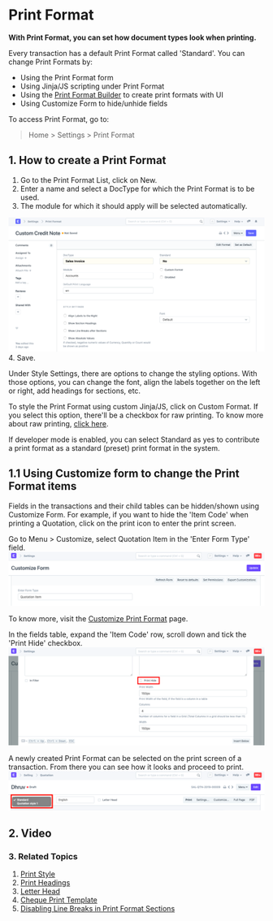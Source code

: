 
# Print Format


**With Print Format, you can set how document types look when printing.**


Every transaction has a default Print Format called 'Standard'. You can change Print Formats by:


* Using the Print Format form
* Using Jinja/JS scripting under Print Format
* Using the [Print Format Builder](/docs/en/setting-up/print/print-format-builder) to create print formats with UI
* Using Customize Form to hide/unhide fields


To access Print Format, go to:



> 
> Home > Settings > Print Format
> 
> 
> 


## 1. How to create a Print Format


1. Go to the Print Format List, click on New.
2. Enter a name and select a DocType for which the Print Format is to be used.
3. The module for which it should apply will be selected automatically.


![Print Format menu](/files/print-format-menu.png)
4. Save.


Under Style Settings, there are options to change the styling options. With those options, you can change the font, align the labels together on the left or right, add headings for sections, etc.


To style the Print Format using custom Jinja/JS, click on Custom Format. If you select this option, there'll be a checkbox for raw printing. To know more about raw printing, [click here](/docs/en/setting-up/print/raw-printing).


If developer mode is enabled, you can select Standard as yes to contribute a print format as a standard (preset) print format in the system.


## 1.1 Using Customize form to change the Print Format items


Fields in the transactions and their child tables can be hidden/shown using Customize Form.
For example, if you want to hide the 'Item Code' when printing a Quotation, click on the print icon to enter the print screen.


Go to Menu > Customize, select Quotation Item in the 'Enter Form Type' field.
![Print Format Customize](/files/print-format-customize1.png)


To know more, visit the [Customize Print Format](/docs/en/customize-erpnext/print-format) page.


In the fields table, expand the 'Item Code' row, scroll down and tick the 'Print Hide' checkbox.
![Print Format Print Hide](/files/print-format-customize2.png)


A newly created Print Format can be selected on the print screen of a transaction. From there you can see how it looks and proceed to print.
![Selecting a Print Format](/files/print-format-selection.png)


## 2. Video






### 3. Related Topics


1. [Print Style](/docs/en/setting-up/print/print-style)
2. [Print Headings](/docs/en/setting-up/print/print-headings)
3. [Letter Head](/docs/en/setting-up/print/letter-head)
4. [Cheque Print Template](/docs/en/setting-up/print/cheque-print-template)
5. [Disabling Line Breaks in Print Format Sections](/docs/en/setting-up/articles/print-format-sections)


